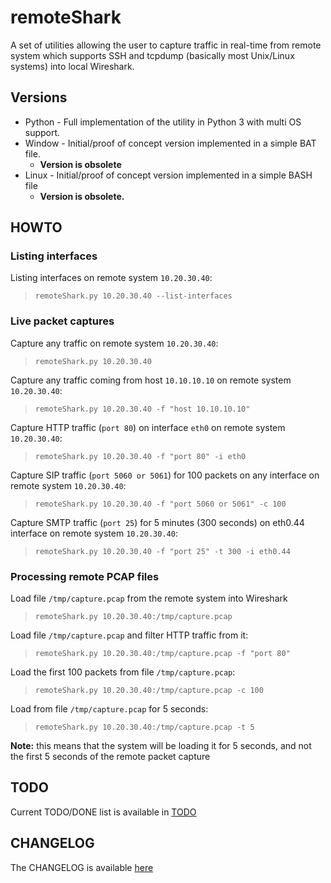 # remoteShark
A set of utilities allowing the user to capture traffic in real-time from remote system which supports SSH and tcpdump (basically most Unix/Linux systems) into local Wireshark.

## Versions

* Python - Full implementation of the utility in Python 3 with multi OS support.
* Window - Initial/proof of concept version implemented in a simple BAT file.
  * **Version is obsolete**
* Linux - Initial/proof of concept version implemented in a simple BASH file
  * **Version is obsolete.**

## HOWTO

### Listing interfaces

Listing interfaces on remote system `10.20.30.40`:
> `remoteShark.py 10.20.30.40 --list-interfaces`

### Live packet captures

Capture any traffic on remote system `10.20.30.40`:
> `remoteShark.py 10.20.30.40`

Capture any traffic coming from host `10.10.10.10` on remote system `10.20.30.40`:
> `remoteShark.py 10.20.30.40 -f "host 10.10.10.10"`

Capture HTTP traffic (`port 80`) on interface `eth0` on remote system `10.20.30.40`:
> `remoteShark.py 10.20.30.40 -f "port 80" -i eth0`

Capture SIP traffic (`port 5060 or 5061`) for 100 packets on any interface on remote system `10.20.30.40`:
> `remoteShark.py 10.20.30.40 -f "port 5060 or 5061" -c 100`

Capture SMTP traffic (`port 25`) for 5 minutes (300 seconds) on eth0.44 interface on remote system `10.20.30.40`:
> `remoteShark.py 10.20.30.40 -f "port 25" -t 300 -i eth0.44`

### Processing remote PCAP files

Load file `/tmp/capture.pcap` from the remote system into Wireshark
> `remoteShark.py 10.20.30.40:/tmp/capture.pcap`

Load file `/tmp/capture.pcap` and filter HTTP traffic from it:
> `remoteShark.py 10.20.30.40:/tmp/capture.pcap -f "port 80"`

Load the first 100 packets from file `/tmp/capture.pcap`:
> `remoteShark.py 10.20.30.40:/tmp/capture.pcap -c 100`

Load from file `/tmp/capture.pcap` for 5 seconds:
> `remoteShark.py 10.20.30.40:/tmp/capture.pcap -t 5`

**Note:** this means that the system will be loading it for 5 seconds, and not the first 5 seconds of the remote packet capture

## TODO

Current TODO/DONE list is available in [TODO](TODO.md)

## CHANGELOG

The CHANGELOG is available [here](CHANGELOG.md)
